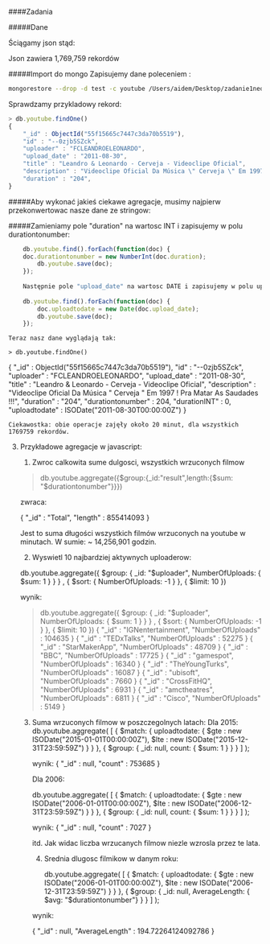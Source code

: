 ####Zadania

#####Dane

Ściągamy json stąd: <link>

Json zawiera 1,769,759 rekordów

#####Import do mongo
Zapisujemy dane poleceniem : 

```sh
mongorestore --drop -d test -c youtube /Users/aidem/Desktop/zadanie1neo4js/Data/media/youtube.bson
```
Sprawdzamy przykladowy rekord:
```javascript   
> db.youtube.findOne()
{
	"_id" : ObjectId("55f15665c7447c3da70b5519"),
	"id" : "--0zjb5SZck",
	"uploader" : "FCLEANDROELEONARDO",
	"upload_date" : "2011-08-30",
	"title" : "Leandro & Leonardo - Cerveja - Videoclipe Oficial",
	"description" : "Videoclipe Oficial Da Música \" Cerveja \" Em 1997 ! Pra Matar As Saudades !!!",
	"duration" : "204",
}
```

#####Aby wykonać jakieś ciekawe agregacje, musimy najpierw przekonwertowac nasze dane ze stringow:
	
#####Zamieniamy pole "duration" na wartosc INT i zapisujemy w polu durationtonumber:
```javascript 	
	db.youtube.find().forEach(function(doc) {
	doc.durationtonumber = new NumberInt(doc.duration);
    	db.youtube.save(doc);
	});
	
	Następnie pole "upload_date" na wartosc DATE i zapisujemy w polu uploadtodate:
	
	db.youtube.find().forEach(function(doc) {
    	doc.uploadtodate = new Date(doc.upload_date);
    	db.youtube.save(doc);
	});
```	
	Teraz nasz dane wyglądają tak:
	
	> db.youtube.findOne()
{
	"_id" : ObjectId("55f15665c7447c3da70b5519"),
	"id" : "--0zjb5SZck",
	"uploader" : "FCLEANDROELEONARDO",
	"upload_date" : "2011-08-30",
	"title" : "Leandro & Leonardo - Cerveja - Videoclipe Oficial",
	"description" : "Videoclipe Oficial Da Música \" Cerveja \" Em 1997 ! Pra Matar As Saudades !!!",
	"duration" : "204",
	"durationtonumber" : 204,
	"durationINT" : 0,
	"uploadtodate" : ISODate("2011-08-30T00:00:00Z")
}

	Ciekawostka: obie operacje zajęły około 20 minut, dla wszystkich 1769759 rekordów.

3. Przykładowe agregacje w javascript:
	
	1. Zwroc calkowita sume dulgosci, wszystkich wrzuconych filmow
	
	>db.youtube.aggregate({$group:{_id:"result",length:{$sum: "$durationtonumber"}}})

   
	zwraca:

	{ "_id" : "Total", "length" : 855414093 }

	Jest to suma długości wszystkich filmów wrzuconych na youtube w minutach. W sumie:  ~ 14,256,901 godzin.
	
	2. Wyswietl 10 najbardziej aktywnych uploaderow:
	
	db.youtube.aggregate({ $group: { _id: "$uploader", NumberOfUploads: { $sum: 1 } } } , { $sort: { NumberOfUploads: -1 } }, { $limit: 10 })

	wynik:
	
	> db.youtube.aggregate({ $group: { _id: "$uploader", NumberOfUploads: { $sum: 1 } } } , { $sort: { NumberOfUploads: -1 } }, { $limit: 10 })
{ "_id" : "IGNentertainment", "NumberOfUploads" : 104635 }
{ "_id" : "TEDxTalks", "NumberOfUploads" : 52275 }
{ "_id" : "StarMakerApp", "NumberOfUploads" : 48709 }
{ "_id" : "BBC", "NumberOfUploads" : 17725 }
{ "_id" : "gamespot", "NumberOfUploads" : 16340 }
{ "_id" : "TheYoungTurks", "NumberOfUploads" : 16087 }
{ "_id" : "ubisoft", "NumberOfUploads" : 7660 }
{ "_id" : "CrossFitHQ", "NumberOfUploads" : 6931 }
{ "_id" : "amctheatres", "NumberOfUploads" : 6811 }
{ "_id" : "Cisco", "NumberOfUploads" : 5149 }

	3. Suma wrzuconych filmow w poszczegolnych latach:
		Dla 2015:
		db.youtube.aggregate( [
  { $match: { uploadtodate: { $gte : new ISODate("2015-01-01T00:00:00Z"), $lte : new ISODate("2015-12-31T23:59:59Z")  } } },
  { $group: { _id: null, count: { $sum: 1 } } }
] );

		wynik:
		{ "_id" : null, "count" : 753685 }
		
		Dla 2006:
		
		db.youtube.aggregate( [
  { $match: { uploadtodate: { $gte : new ISODate("2006-01-01T00:00:00Z"), $lte : new ISODate("2006-12-31T23:59:59Z")  } } },
  { $group: { _id: null, count: { $sum: 1 } } }
] );

		wynik:
		{ "_id" : null, "count" : 7027 }
		
		itd. Jak widac liczba wrzucanych filmow niezle wzrosla przez te lata.
		
		
		
		4. Srednia dlugosc filmikow w danym roku:
		
			db.youtube.aggregate( [
  { $match: { uploadtodate: { $gte : new ISODate("2006-01-01T00:00:00Z"), $lte : new ISODate("2006-12-31T23:59:59Z")  } } },
  { $group: { _id: null, AverageLength: { $avg: "$durationtonumber"} } }
] );

		wynik:
		
		{ "_id" : null, "AverageLength" : 194.72264124092786 }
	
	
	
